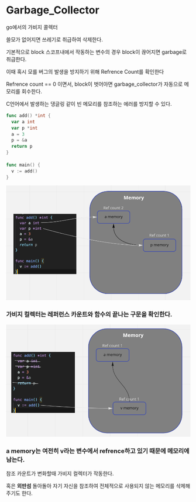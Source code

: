 # Garbage_Collector

go에서의 가비지 콜렉터

쓸모가 없어지면 쓰레기로 취급하여 삭제한다.

기본적으로 block 스코프내에서 작동하는 변수의 경우 block이 끊어지면 garbage로 취급한다.

이때 혹시 모를 버그의 발생을 방지하기 위해 Refrence Count를 확인한다

Refrence count == 0 이면서, block이 벗어아면 garbage_collector가 자동으로 메모리를 회수한다.

C언어에서 발생하는 댕글링 같이 빈 메모리를 참조하는 에러를 방지할 수 있다.

```go
func add() *int {
  var a int
  var p *int
  a = 3
  p = &a
  return p
}

func main() {
  v := add()
}
```

![garbage_collector](src/garbage.png)

### 가비지 컬렉터는 레퍼런스 카운트와 함수의 끝나는 구문을 확인한다.

![garbage_collector](src/garbage2.png)

### a memory는 여전히 v라는 변수에서 refrence하고 있기 때문에 메모리에 남는다.

참조 카운트가 변화할때 가비지 컬렉터가 작동한다.

혹은 **외딴섬** 돌아돌아 자기 자신을 참조하여 전체적으로 사용되지 않는 메모리를 삭제해주기도 한다.

